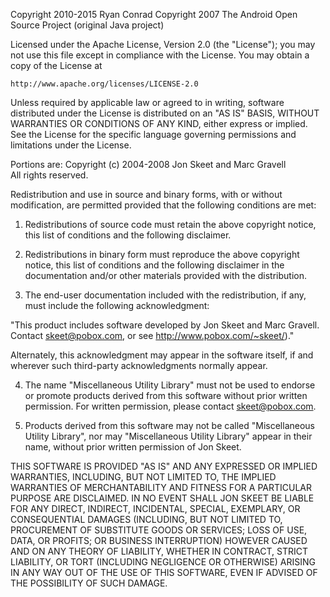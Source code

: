 Copyright 2010-2015 Ryan Conrad
Copyright 2007 The Android Open Source Project (original Java project)

Licensed under the Apache License, Version 2.0 (the "License");
you may not use this file except in compliance with the License.
You may obtain a copy of the License at

    http://www.apache.org/licenses/LICENSE-2.0

Unless required by applicable law or agreed to in writing, software
distributed under the License is distributed on an "AS IS" BASIS,
WITHOUT WARRANTIES OR CONDITIONS OF ANY KIND, either express or implied.
See the License for the specific language governing permissions and
limitations under the License.

Portions are:
Copyright (c) 2004-2008 Jon Skeet and Marc Gravell  
All rights reserved.

Redistribution and use in source and binary forms, with or without
modification, are permitted provided that the following conditions
are met:

1. Redistributions of source code must retain the above copyright
notice, this list of conditions and the following disclaimer.

2. Redistributions in binary form must reproduce the above copyright
notice, this list of conditions and the following disclaimer in the
documentation and/or other materials provided with the distribution.

3. The end-user documentation included with the redistribution, if
any, must include the following acknowledgment:

"This product includes software developed by Jon Skeet
and Marc Gravell. Contact skeet@pobox.com, or see 
http://www.pobox.com/~skeet/)."

Alternately, this acknowledgment may appear in the software itself,
if and wherever such third-party acknowledgments normally appear.

4. The name "Miscellaneous Utility Library" must not be used to endorse 
or promote products derived from this software without prior written 
permission. For written permission, please contact skeet@pobox.com.

5. Products derived from this software may not be called 
"Miscellaneous Utility Library", nor may "Miscellaneous Utility Library"
appear in their name, without prior written permission of Jon Skeet.

THIS SOFTWARE IS PROVIDED "AS IS" AND ANY EXPRESSED OR IMPLIED
WARRANTIES, INCLUDING, BUT NOT LIMITED TO, THE IMPLIED WARRANTIES OF
MERCHANTABILITY AND FITNESS FOR A PARTICULAR PURPOSE ARE DISCLAIMED.
IN NO EVENT SHALL JON SKEET BE LIABLE FOR ANY DIRECT, INDIRECT,
INCIDENTAL, SPECIAL, EXEMPLARY, OR CONSEQUENTIAL DAMAGES (INCLUDING,
BUT NOT LIMITED TO, PROCUREMENT OF SUBSTITUTE GOODS OR SERVICES;
LOSS OF USE, DATA, OR PROFITS; OR BUSINESS INTERRUPTION) HOWEVER
CAUSED AND ON ANY THEORY OF LIABILITY, WHETHER IN CONTRACT, STRICT
LIABILITY, OR TORT (INCLUDING NEGLIGENCE OR OTHERWISE) ARISING IN
ANY WAY OUT OF THE USE OF THIS SOFTWARE, EVEN IF ADVISED OF THE
POSSIBILITY OF SUCH DAMAGE. 